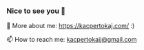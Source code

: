 ### Nice to see you 👋

💬 More about me: https://kacpertokaj.com/ :)


📫 How to reach me: kacpertokajj@gmail.com
<!--
**Coz1n1/Coz1n1** is a ✨ _special_ ✨ repository because its `README.md` (this file) appears on your GitHub profile.

Here are some ideas to get you started:

- 🔭 I’m currently working on ...
- 🌱 I’m currently learning ...
- 👯 I’m looking to collaborate on ...
- 🤔 I’m looking for help with ...
- 
- 
- 😄 Pronouns: ...
- ⚡ Fun fact: ...
-->
